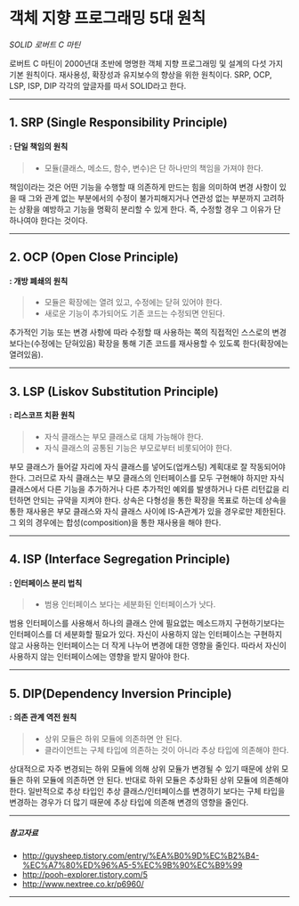 객체 지향 프로그래밍 5대 원칙
===================

*SOLID*
*로버트 C 마틴*

로버트 C 마틴이 2000년대 초반에 명명한 객체 지향 프로그래밍 및 설계의 다섯 가지 기본 원칙이다. 재사용성, 확장성과 유지보수의 향상을 위한 원칙이다. SRP, OCP, LSP, ISP, DIP 각각의 앞글자를 따서 SOLID라고 한다.

----------


## **1. SRP (Single Responsibility Principle)**
#### **: 단일 책임의 원칙**

> - 모듈(클래스, 메소드, 함수, 변수)은 단 하나만의 책임을 가져야 한다.

책임이라는 것은 어떤 기능을 수행할 때 의존하게 만드는 힘을 의미하여 변경 사항이 있을 때 그와 관계 없는 부분에서의 수정이 불가피해지거나 연관성 없는 부분까지 고려하는 상황을 예방하고 기능을 명확히 분리할 수 있게 한다.
즉, 수정할 경우 그 이유가 단 하나여야 한다는 것이다.





----------


##  **2. OCP (Open Close Principle)**
#### **: 개방 폐쇄의 원칙**

> - 모듈은 확장에는 열려 있고, 수정에는 닫혀 있어야 한다.
> - 새로운 기능이 추가되어도 기존 코드는 수정되면 안된다.

추가적인 기능 또는 변경 사항에 따라 수정할 때 사용하는 쪽의 직접적인 스스로의 변경보다는(수정에는 닫혀있음) 확장을 통해 기존 코드를 재사용할 수 있도록 한다(확장에는 열려있음).



----------


## **3. LSP (Liskov Substitution Principle)**
#### **: 리스코프 치환 원칙**

> - 자식 클래스는 부모 클래스로 대체 가능해야 한다.
> - 자식 클래스의 공통된 기능은 부모로부터 비롯되어야 한다.

부모 클래스가 들어갈 자리에 자식 클래스를 넣어도(업캐스팅) 계획대로 잘 작동되어야 한다. 그러므로 자식 클래스는 부모 클래스의 인터페이스를 모두 구현해야 하지만 자식 클래스에서 다른 기능을 추가하거나 다른 추가적인 예외를 발생하거나 다른 리턴값을 리턴하면 안되는 규약을 지켜야 한다.
상속은 다형성을 통한 확장을 목표로 하는데 상속을 통한 재사용은 부모 클래스와 자식 클래스 사이에 IS-A관계가 있을 경우로만 제한된다. 그 외의 경우에는 합성(composition)을 통한 재사용을 해야 한다.



----------


## **4. ISP (Interface Segregation Principle)**
#### **: 인터페이스 분리 법칙**

> - 범용 인터페이스 보다는 세분화된 인터페이스가 낫다.

범용 인터페이스를 사용해서 하나의 클래스 안에 필요없는 메소드까지 구현하기보다는 인터페이스를 더 세분화할 필요가 있다. 자신이 사용하지 않는 인터페이스는 구현하지 않고 사용하는 인터페이스는 더 작게 나누어 변경에 대한 영향을 줄인다.
따라서 자신이 사용하지 않는 인터페이스에는 영향을 받지 말아야 한다. 

----------


## **5. DIP(Dependency Inversion Principle)**
#### **: 의존 관계 역전 원칙**

> - 상위 모듈은 하위 모듈에 의존하면 안 된다.
> - 클라이언트는 구체 타입에 의존하는 것이 아니라 추상 타입에 의존해야 한다.

상대적으로 자주 변경되는 하위 모듈에 의해 상위 모듈가 변경될 수 있기 때문에 상위 모듈은 하위 모듈에 의존하면 안 된다. 
반대로 하위 모듈은 추상화된 상위 모듈에 의존해야 한다. 일반적으로 추상 타입인 추상 클래스/인터페이스를 변경하기 보다는 구체 타입을 변경하는 경우가 더 많기 때문에 추상 타입에 의존해 변경의 영향을 줄인다.



----------
##### 참고자료

- <http://guysheep.tistory.com/entry/%EA%B0%9D%EC%B2%B4-%EC%A7%80%ED%96%A5-5%EC%9B%90%EC%B9%99>
- <http://pooh-explorer.tistory.com/5>
- <http://www.nextree.co.kr/p6960/>


----------


